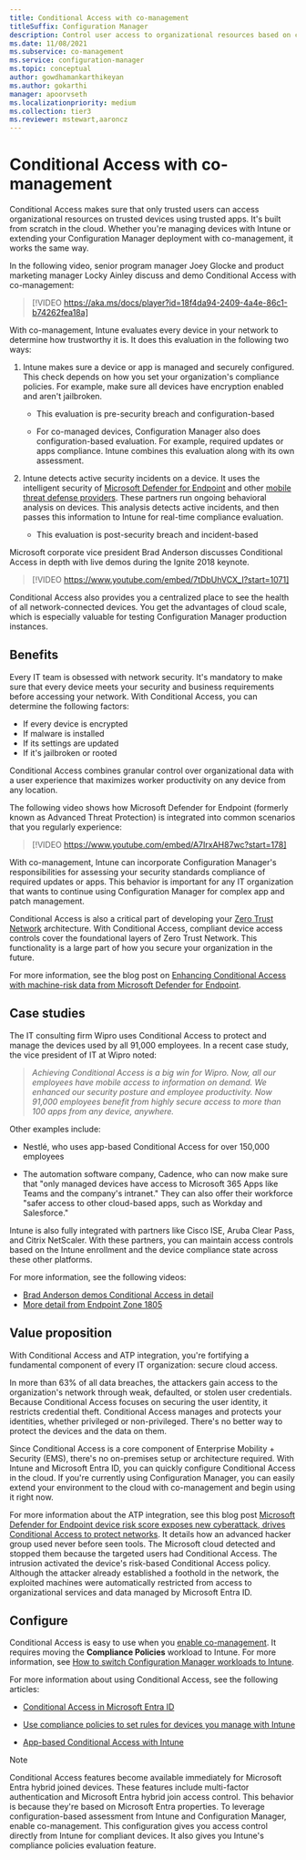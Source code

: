 ```yaml
---
title: Conditional Access with co-management
titleSuffix: Configuration Manager
description: Control user access to organizational resources based on compliance rules from Intune
ms.date: 11/08/2021
ms.subservice: co-management
ms.service: configuration-manager
ms.topic: conceptual
author: gowdhamankarthikeyan
ms.author: gokarthi
manager: apoorvseth
ms.localizationpriority: medium
ms.collection: tier3
ms.reviewer: mstewart,aaroncz 
---
```


# Conditional Access with co-management

Conditional Access makes sure that only trusted users can access organizational resources on trusted devices using trusted apps. It's built from scratch in the cloud. Whether you're managing devices with Intune or extending your Configuration Manager deployment with co-management, it works the same way.

In the following video, senior program manager Joey Glocke and product marketing manager Locky Ainley discuss and demo Conditional Access with co-management:

> [!VIDEO https://aka.ms/docs/player?id=18f4da94-2409-4a4e-86c1-b74262fea18a]

With co-management, Intune evaluates every device in your network to determine how trustworthy it is. It does this evaluation in the following two ways:

1. Intune makes sure a device or app is managed and securely configured. This check depends on how you set your organization's compliance policies. For example, make sure all devices have encryption enabled and aren't jailbroken.

    - This evaluation is pre-security breach and configuration-based

    - For co-managed devices, Configuration Manager also does configuration-based evaluation. For example, required updates or apps compliance. Intune combines this evaluation along with its own assessment.

2. Intune detects active security incidents on a device. It uses the intelligent security of [Microsoft Defender for Endpoint](/microsoft-365/security/defender-endpoint/microsoft-defender-endpoint) and other [mobile threat defense providers](https://www.lookout.com/partners/microsoft). These partners run ongoing behavioral analysis on devices. This analysis detects active incidents, and then passes this information to Intune for real-time compliance evaluation.

    - This evaluation is post-security breach and incident-based

Microsoft corporate vice president Brad Anderson discusses Conditional Access in depth with live demos during the Ignite 2018 keynote.

> [!VIDEO https://www.youtube.com/embed/7tDbUhVCX_I?start=1071]

Conditional Access also provides you a centralized place to see the health of all network-connected devices. You get the advantages of cloud scale, which is especially valuable for testing Configuration Manager production instances.

## Benefits

Every IT team is obsessed with network security. It's mandatory to make sure that every device meets your security and business requirements before accessing your network. With Conditional Access, you can determine the following factors:

- If every device is encrypted
- If malware is installed
- If its settings are updated
- If it's jailbroken or rooted

Conditional Access combines granular control over organizational data with a user experience that maximizes worker productivity on any device from any location.

The following video shows how Microsoft Defender for Endpoint (formerly known as Advanced Threat Protection) is integrated into common scenarios that you regularly experience:

> [!VIDEO https://www.youtube.com/embed/A7IrxAH87wc?start=178]

With co-management, Intune can incorporate Configuration Manager's responsibilities for assessing your security standards compliance of required updates or apps. This behavior is important for any IT organization that wants to continue using Configuration Manager for complex app and patch management.

Conditional Access is also a critical part of developing your [Zero Trust Network](https://www.microsoft.com/security/blog/2018/06/14/building-zero-trust-networks-with-microsoft-365/) architecture. With Conditional Access, compliant device access controls cover the foundational layers of Zero Trust Network. This functionality is a large part of how you secure your organization in the future.

For more information, see the blog post on [Enhancing Conditional Access with machine-risk data from Microsoft Defender for Endpoint](https://techcommunity.microsoft.com/t5/Enterprise-Mobility-Security/Enhancing-conditional-access-with-machine-risk-data-from-Windows/ba-p/250559).

## Case studies

The IT consulting firm Wipro uses Conditional Access to protect and manage the devices used by all 91,000 employees. In a recent case study, the vice president of IT at Wipro noted:

> *Achieving Conditional Access is a big win for Wipro. Now, all our employees have mobile access to information on demand.*
> *We enhanced our security posture and employee productivity. Now 91,000 employees benefit from highly secure access to more than 100 apps from any device, anywhere.*

Other examples include:

- Nestlé, who uses app-based Conditional Access for over 150,000 employees

- The automation software company, Cadence, who can now make sure that "only managed devices have access to Microsoft 365 Apps like Teams and the company's intranet." They can also offer their workforce "safer access to other cloud-based apps, such as Workday and Salesforce."

Intune is also fully integrated with partners like Cisco ISE, Aruba Clear Pass, and Citrix NetScaler. With these partners, you can maintain access controls based on the Intune enrollment and the device compliance state across these other platforms.

For more information, see the following videos:

- [Brad Anderson demos Conditional Access in detail](https://youtu.be/8321obNofgM?t=547)
- [More detail from Endpoint Zone 1805](https://youtu.be/f-ILlEuBFZg?t=196)

## Value proposition

With Conditional Access and ATP integration, you're fortifying a fundamental component of every IT organization: secure cloud access.

In more than 63% of all data breaches, the attackers gain access to the organization's network through weak, defaulted, or stolen user credentials. Because Conditional Access focuses on securing the user identity, it restricts credential theft. Conditional Access manages and protects your identities, whether privileged or non-privileged. There's no better way to protect the devices and the data on them.

Since Conditional Access is a core component of Enterprise Mobility + Security (EMS), there's no on-premises setup or architecture required. With Intune and Microsoft Entra ID, you can quickly configure Conditional Access in the cloud. If you're currently using Configuration Manager, you can easily extend your environment to the cloud with co-management and begin using it right now.

For more information about the ATP integration, see this blog post [Microsoft Defender for Endpoint device risk score exposes new cyberattack, drives Conditional Access to protect networks](https://www.microsoft.com/security/blog/2018/11/28/windows-defender-atp-device-risk-score-exposes-new-cyberattack-drives-conditional-access-to-protect-networks/). It details how an advanced hacker group used never before seen tools. The Microsoft cloud detected and stopped them because the targeted users had Conditional Access. The intrusion activated the device's risk-based Conditional Access policy. Although the attacker already established a foothold in the network, the exploited machines were automatically restricted from access to organizational services and data managed by Microsoft Entra ID.

## Configure

Conditional Access is easy to use when you [enable co-management](how-to-enable.md). It requires moving the **Compliance Policies** workload to Intune. For more information, see [How to switch Configuration Manager workloads to Intune](how-to-switch-workloads.md).

For more information about using Conditional Access, see the following articles:

- [Conditional Access in Microsoft Entra ID](/azure/active-directory/conditional-access/overview)

- [Use compliance policies to set rules for devices you manage with Intune](../../intune/protect/device-compliance-get-started.md)

- [App-based Conditional Access with Intune](../../intune/protect/app-based-conditional-access-intune.md)

> [!NOTE]
> Conditional Access features become available immediately for Microsoft Entra hybrid joined devices. These features include multi-factor authentication and Microsoft Entra hybrid join access control. This behavior is because they're based on Microsoft Entra properties. To leverage configuration-based assessment from Intune and Configuration Manager, enable co-management. This configuration gives you access control directly from Intune for compliant devices. It also gives you Intune's compliance policies evaluation feature.
